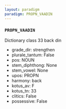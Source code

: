 ```yaml
---
layout: paradigm
paradigm: PROPN_VAADIN
---
```

### ` PROPN_VAADIN `

Dictionary class 33 back din
* grade_dir: strengthen
* plurale_tantum: False
* pos: NOUN
* stem_diphthong: None
* stem_vowel: None
* upos: PROPN
* harmony: back
* kotus_av: F
* kotus_tn: 33
* clitics: False
* possessive: False
